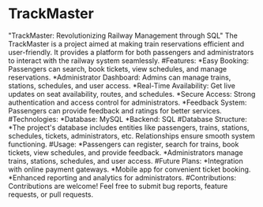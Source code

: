 # TrackMaster
"TrackMaster: Revolutionizing Railway Management through SQL"
The TrackMaster is a project aimed at making train reservations efficient and user-friendly. It provides a platform for both passengers and administrators to interact with the railway system seamlessly.
#Features:
*Easy Booking: Passengers can search, book tickets, view schedules, and manage reservations.
*Administrator Dashboard: Admins can manage trains, stations, schedules, and user access.
*Real-Time Availability: Get live updates on seat availability, routes, and schedules.
*Secure Access: Strong authentication and access control for administrators.
*Feedback System: Passengers can provide feedback and ratings for better services.
#Technologies:
*Database: MySQL
*Backend: SQL
#Database Structure:
*The project's database includes entities like passengers, trains, stations, schedules, tickets, administrators, etc. Relationships ensure smooth system functioning.
#Usage:
*Passengers can register, search for trains, book tickets, view schedules, and provide feedback.
*Administrators manage trains, stations, schedules, and user access.
#Future Plans:
*Integration with online payment gateways.
*Mobile app for convenient ticket booking.
*Enhanced reporting and analytics for administrators.
#Contributions:
Contributions are welcome! Feel free to submit bug reports, feature requests, or pull requests.
